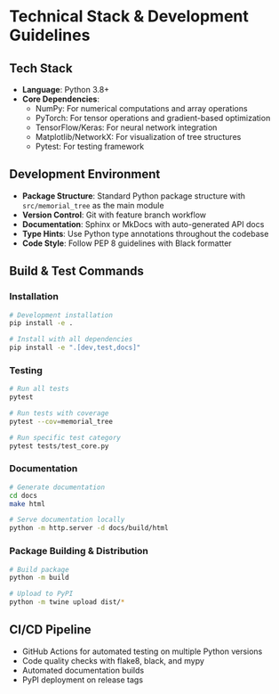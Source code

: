 # Technical Stack & Development Guidelines

## Tech Stack

- **Language**: Python 3.8+
- **Core Dependencies**:
  - NumPy: For numerical computations and array operations
  - PyTorch: For tensor operations and gradient-based optimization
  - TensorFlow/Keras: For neural network integration
  - Matplotlib/NetworkX: For visualization of tree structures
  - Pytest: For testing framework

## Development Environment

- **Package Structure**: Standard Python package structure with `src/memorial_tree` as the main module
- **Version Control**: Git with feature branch workflow
- **Documentation**: Sphinx or MkDocs with auto-generated API docs
- **Type Hints**: Use Python type annotations throughout the codebase
- **Code Style**: Follow PEP 8 guidelines with Black formatter

## Build & Test Commands

### Installation

```bash
# Development installation
pip install -e .

# Install with all dependencies
pip install -e ".[dev,test,docs]"
```

### Testing

```bash
# Run all tests
pytest

# Run tests with coverage
pytest --cov=memorial_tree

# Run specific test category
pytest tests/test_core.py
```

### Documentation

```bash
# Generate documentation
cd docs
make html

# Serve documentation locally
python -m http.server -d docs/build/html
```

### Package Building & Distribution

```bash
# Build package
python -m build

# Upload to PyPI
python -m twine upload dist/*
```

## CI/CD Pipeline

- GitHub Actions for automated testing on multiple Python versions
- Code quality checks with flake8, black, and mypy
- Automated documentation builds
- PyPI deployment on release tags